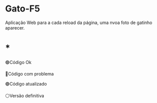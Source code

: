 # Gato-F5
Aplicação Web para a cada reload da página, uma nvoa foto de gatinho aparecer.
# *
🟢Código Ok

🔴Código com problema

🟣Código atualizado

⚪Versão definitiva